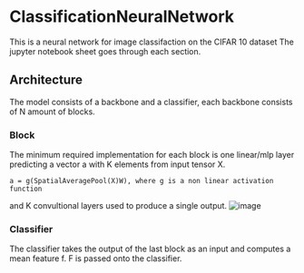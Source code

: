 # ClassificationNeuralNetwork
This is a neural network for image classifaction on the CIFAR 10 dataset
The jupyter notebook sheet goes through each section.

## Architecture
The model consists of a backbone and a classifier, each backbone consists of N amount of blocks.
### Block
The minimum required implementation for each block is one linear/mlp layer predicting a vector a with K elements from input tensor X.
```
a = g(SpatialAveragePool(X)W), where g is a non linear activation function
```
and K convultional layers used to produce a single output.
![image](https://github.com/SamihaKamal/ClassificationNeuralNetwork/assets/95424531/ef89649e-3bb7-45d7-8673-48f36a056166)

### Classifier
The classifier takes the output of the last block as an input and computes a mean feature f.
F is passed onto the classifier.
